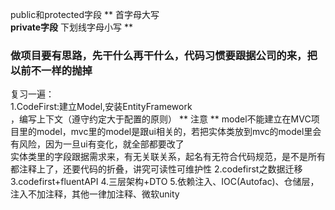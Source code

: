 public和protected字段 ** 首字母大写 **<br>
private字段** 下划线字母小写 **<br>
### 做项目要有思路，先干什么再干什么，代码习惯要跟据公司的来，把以前不一样的抛掉
复习一遍：<br>
1.CodeFirst:建立Model,安装EntityFramework<br>，编写上下文（遵守约定大于配置的原则）
** 注意 ** model不能建立在MVC项目里的model，mvc里的model是跟ui相关的，若把实体类放到mvc的model里会有风险，因为一旦ui有变化，就全部都要改了<br>
实体类里的字段跟据需求来，有无关联关系，起名有无符合代码规范，是不是所有都注释上了，还要代码的折叠，讲究可读性可维护性
2.codefirst之数据迁移
3.codefirst+fluentAPI
4.三层架构+DTO
5.依赖注入、IOC(Autofac)、仓储层，注入不加注释，其他一律加注释、微软unity
